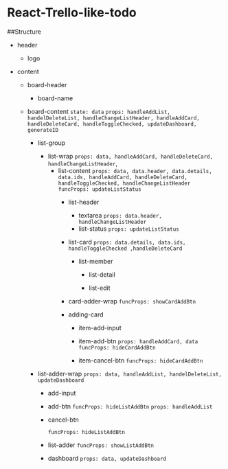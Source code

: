 # React-Trello-like-todo



##Structure

  - header

    - logo

  - content

    - board-header

      - board-name

    - board-content
       `state: data`
       `props: handleAddList, handelDeleteList, handleChangeListHeader, handleAddCard, handleDeleteCard, handleToggleChecked, updateDashboard, generateID` 

         - list-group

           - list-wrap
             `props: data, handleAddCard, handleDeleteCard, handleChangeListHeader`, 
             - list-content
               `props: data, data.header, data.details, data.ids, handleAddCard, handleDeleteCard, handleToggleChecked, handleChangeListHeader `
               `funcProps: updateListStatus `
               - list-header

                 - textarea
                   `props: data.header, handleChangeListHeader`
                 - list-status
                   `props: updateListStatus`

               - list-card
                 `props: data.details, data.ids, handleToggleChecked ,handleDeleteCard `
                 - list-member

                   - list-detail

                   - list-edit

               - card-adder-wrap
                 `funcProps: showCardAddBtn`

               - adding-card

                 - item-add-input

                 - item-add-btn
                   `props: handleAddCard, data `
                   `funcProps: hideCardAddBtn`

                 - item-cancel-btn
                   `funcProps: hideCardAddBtn`

         - list-adder-wrap
           `props: data, handleAddList, handelDeleteList, updateDashboard`

           - add-input

           - add-btn
             `funcProps: hideListAddBtn`
             `props: handleAddList`

           - cancel-btn

             `funcProps: hideListAddBtn`

           - list-adder
             `funcProps: showListAddBtn`

           - dashboard
             `props: data, updateDashboard`

